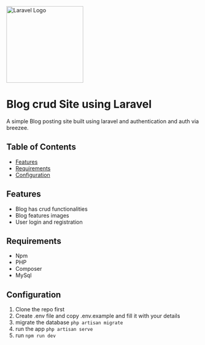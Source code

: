 <p align="left"><a href="https://laravel.com" target="_blank"><img src="https://raw.githubusercontent.com/laravel/art/master/logo-lockup/5%20SVG/2%20CMYK/1%20Full%20Color/laravel-logolockup-cmyk-red.svg" width="200" alt="Laravel Logo"></a></p>

# Blog crud Site using Laravel

A simple Blog posting site built using laravel and authentication and auth via breezee. 

## Table of Contents

- [Features](#features)
- [Requirements](#requirements)
- [Configuration](#configuration)

## Features

- Blog has crud functionalities
- Blog features images
- User login and registration

## Requirements
- Npm
- PHP
- Composer
- MySql

## Configuration

1. Clone the repo first
2. Create .env file and copy .env.example and fill it with your details
3. migrate the database ```php artisan migrate```
4. run the app ```php artisan serve```
5. run ```npm run dev```
